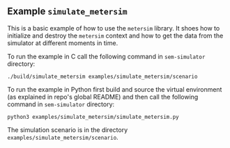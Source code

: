 ## Example `simulate_metersim`

This is a basic example of how to use the `metersim` library. It shoes how to initialize and destroy the `metersim` context and how to get the data from the simulator at different moments in time.

To run the example in C call the following command in `sem-simulator` directory:
```shell
./build/simulate_metersim examples/simulate_metersim/scenario
```

To run the example in Python first build and source the virtual environment (as explained in repo's global README) and then call the following command in `sem-simulator` directory:
```shell
python3 examples/simulate_metersim/simulate_metersim.py
```

The simulation scenario is in the directory `examples/simulate_metersim/scenario`.
